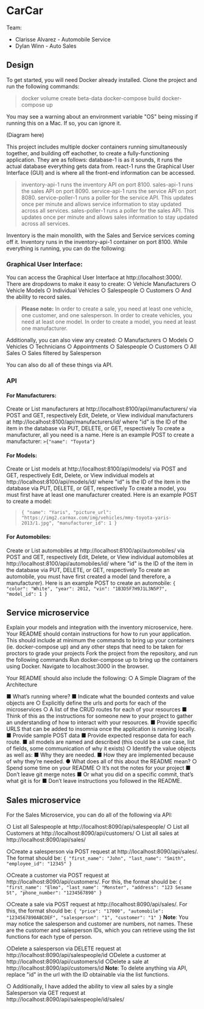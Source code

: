 # CarCar

Team:

* Clarisse Alvarez - Automobile Service
* Dylan Winn - Auto Sales

## Design

To get started, you will need Docker already installed. Clone the project and run the following commands:

>docker volume create beta-data
docker-compose build
docker-compose up

You may see a warning about an environment variable "OS" being missing if running this on a Mac. If so, you can ignore it.

(Diagram here)

This project includes multiple docker containers running simultaneously together, and building off eachother, to create a fully-functioning application. They are as follows:
database-1 is as it sounds, it runs the actual database everything gets data from.
react-1 runs the Graphical User Interface (GUI) and is where all the front-end information can be accessed.
>inventory-api-1 runs the inventory API on port 8100.
sales-api-1 runs the sales API on port 8090.
service-api-1 runs the service API on port 8080.
service-poller-1 runs a poller for the service API. This updates once per minute and allows service information to stay updated across all services.
sales-poller-1 runs a poller for the sales API. This updates once per minute and allows sales information to stay updated across all services.

Inventory is the main monolith, with the Sales and Service services coming off it.
Inventory runs in the inventory-api-1 container on port 8100. While everything is running, you can do the following:

### Graphical User Interface:
You can access the Graphical User Interface at http://localhost:3000/. There are dropdowns to make it easy to create:
   ○ Vehicle Manufacturers
   ○ Vehicle Models
   ○ Individual Vehicles
   ○ Salespeople
   ○ Customers
   ○ And the ability to record sales.


>**Please note:** In order to create a sale, you need at least one vehicle, one customer, and one salesperson.
In order to create vehicles, you need at least one model.
In order to create a model, you need at least one manufacturer.


Additionally, you can also view any created:
   ○ Manufacturers
   ○ Models
   ○ Vehicles
   ○ Technicians
   ○ Appointments
   ○ Salespeople
   ○ Customers
   ○ All Sales
   ○ Sales filtered by Salesperson

You can also do all of these things via API.

### API

#### For Manufacturers:
Create or List manufacturers at http://localhost:8100/api/manufacturers/ via POST and GET, respectively
Edit, Delete, or View individual manufacturers at 	http://localhost:8100/api/manufacturers/id/ where "id" is the ID of the item in the database via PUT, DELETE, or GET, respectively
   To create a manufacturer, all you need is a name. Here is an example POST to create a manufacturer:
   `>{"name": "Toyota"}`


#### For Models:
Create or List models at http://localhost:8100/api/models/ via POST and GET, respectively
Edit, Delete, or View individual models at http://localhost:8100/api/models/id/ where "id" is the ID of the item in the database via PUT, DELETE, or GET, respectively
   To create a model, you must first have at least one manufacturer created. Here is an example POST to create a model:
   >`{
	"name": "Yaris",
	"picture_url": "https://img2.carmax.com/img/vehicles/mmy-toyota-yaris-2013/1.jpg",
	"manufacturer_id": 1
}`


#### For Automobiles:
Create or List automobiles at http://localhost:8100/api/automobiles/ via POST and GET, respectively
Edit, Delete, or View individual automobiles at http://localhost:8100/api/automobiles/id/ where "id" is the ID of the item in the database via PUT, DELETE, or GET, respectively
   To create an automobile, you must have first created a model (and therefore, a manufacturer). Here is an example POST to create an automobile:
   `{
	"color": "White",
	"year": 2012,
	"vin": "1B3D5F7H9J1L3N5P7",
	"model_id": 1
}`



## Service microservice




Explain your models and integration with the inventory
microservice, here.
 Your README should contain instructions for how to run your application. This should
 include at minimum the commands to bring up your containers (ie. docker-compose up)
 and any other steps that need to be taken for proctors to grade your projects
 Fork the project from the repository, and run the following commands
    Run docker-compose up to bring up the containers using Docker. Navigate to localhost:3000 in the browser.


 Your README should also include the following:
 ○   A Simple Diagram of the Architecture

 ■   What’s running where?
 ■   Indicate what the bounded contexts and value objects are
 ○   Explicitly define the urls and ports for each of the microservices
 ○   A list of the CRUD routes for each of your resources
 ■   Think of this as the instructions for someone new to your project to gather
 an understanding of how to interact with your resources.
 ■   Provide specific URLS that can be added to insomnia once the
 application is running locally.
 ■   Provide sample POST data
 ■   Provide expected response data for each route.
 ■   all models are named and described  (this could be a use case, list of
 fields, some communication of why it exists)
 ○   Identify the value objects as well as:
 ■   Why they are needed.
 ■   How they are implemented because of why they’re needed.
 ●   What does all of this about the README mean?
 ○   Spend some time on your README
 ○   It’s not the notes for your project
 ■   Don’t leave git merge notes
 ■   Or what you did on a specific commit, that’s what git is for
 ■   Don’t leave instructions you followed in the README.

## Sales microservice

For the Sales Microservice, you can do all of the following via API:

○ List all Salespeople at http://localhost:8090/api/salespeople/
○ List all Customers at http://localhost:8090/api/customers/
○ List all sales at http://localhost:8090/api/sales/

○Create a salesperson via POST request at http://localhost:8090/api/sales/. The format should be:
`{
	"first_name": "John",
	"last_name": "Smith",
	"employee_id": "12345"
}`

○Create a customer via POST request at http://localhost:8090/api/customers/. For this, the format should be:
`{
	"first_name": "Elmo",
	"last_name": "Monster",
	"address": "123 Sesame St",
	"phone_number": "1234567890"
}`

○Create a sale via POST request at http://localhost:8090/api/sales/. For this, the format should be:
`{
	"price": "17000",
	"automobile": "1234567890ABCDEF",
	"salesperson": "1",
	"customer": "1"
}`
**Note**: You may notice the salesperson and customer are numbers, not names. These are the customer and salesperson IDs, which you can retrieve using the list functions for each type of person.

○Delete a salesperson via DELETE request at http://localhost:8090/api/salespeople/id
○Delete a customer at http://localhost:8090/api/customers/id
○Delete a sale at http://localhost:8090/api/customers/id
**Note**: To delete anything via API, replace "id" in the url with the ID obtainable via the list functions.

○ Additionally, I have added the ability to view all sales by a single Salesperson via GET request at http://localhost:8090/api/salespeople/id/sales/
